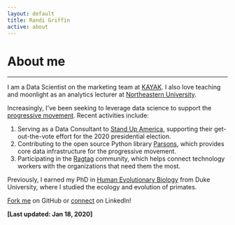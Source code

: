 ```yaml
---
layout: default
title: Randi Griffin
active: about
---
```


<p><h1>About me</h1></p>

___

I am a Data Scientist on the marketing team at [KAYAK](https://www.kayak.com/). I also love teaching and moonlight as an analytics lecturer at [Northeastern University](https://www.northeastern.edu/graduate/analytics/). 

Increasingly, I've been seeking to leverage data science to support the [progressive movement](https://www.guide.progressivedatajobs.org/02_what_is_prog_analytics). Recent activities include:

1. Serving as a Data Consultant to [Stand Up America](https://www.standupamerica.com/), supporting their get-out-the-vote effort for the 2020 presidential election.
2. Contributing to the open source Python library [Parsons](https://move-coop.github.io/parsons/html/index.html), which provides core data infrastructure for the progressive movement. 
3. Participating in the [Ragtag](https://ragtag.org/) community, which helps connect technology workers with the organizations that need them the most.

Previously, I earned my PhD in [Human Evolutionary Biology](https://evolutionaryanthropology.duke.edu/) from Duke University, where I studied the ecology and evolution of primates. 

[Fork me](https://github.com/rgriff23) on GitHub or [connect](https://www.linkedin.com/in/randigriffin) on LinkedIn! 

**[Last updated: Jan 18, 2020]**